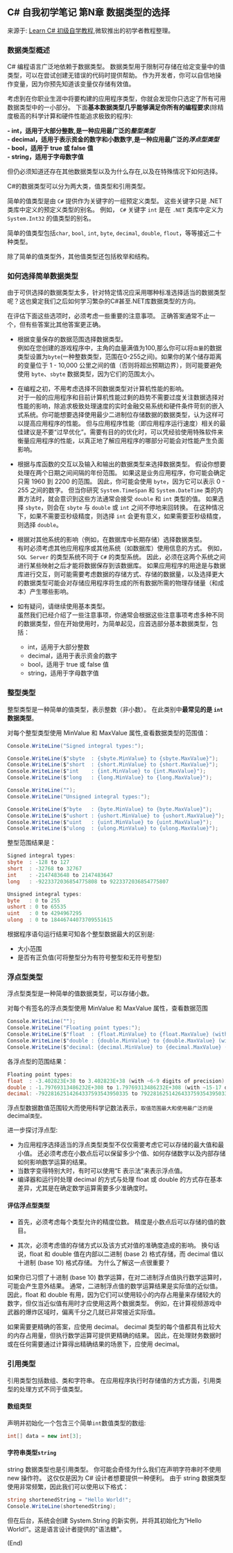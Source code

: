 ## C# 自我初学笔记 第N章  数据类型的选择

来源于: [Learn C# 初级自学教程](https://learn.microsoft.com/zh-cn/training/modules/csharp-choose-data-type/1-introduction),微软推出的初学者教程整理。


### 数据类型概述

C# 编程语言广泛地依赖于数据类型。 数据类型用于限制可存储在给定变量中的值类型，可以在尝试创建无错误的代码时提供帮助。 作为开发者，你可以自信地操作变量，因为你预先知道该变量仅存储有效值。

考虑到在你职业生涯中将要构建的应用程序类型，你就会发现你只选定了所有可用数据类型中的一小部分。 
下面**基本数据类型几乎能够满足你所有的编程要求**(除精度极高的科学计算和硬件性能追求极致的程序):

**- int，适用于大部分整数,是一种应用最广泛的*整型类型***  
**- decimal，适用于表示资金的数字和小数数字,是一种应用最广泛的*浮点型类型***  
**- bool，适用于 true 或 false 值**  
**- string，适用于字母数字值**  

但仍必须知道还存在其他数据类型以及为什么存在,以及在特殊情况下如何选择。

C#的数据类型可以分为两大类，值类型和引用类型。

简单的值类型是由 `C#` 提供作为关键字的一组预定义类型。 这些关键字只是 .NET 类库中定义的预定义类型的别名。 例如， `C#` 关键字 `int` 是在 `.NET` 类库中定义为 `System.Int32` 的值类型的别名。

简单的值类型包括`char`, `bool`, `int`, `byte`, `decimal`, `double`, `flout`，等等接近二十种类型。

除了简单的值类型外，其他值类型还包括枚举和结构。

### 如何选择简单数据类型

由于可供选择的数据类型太多，针对特定情况应采用哪种标准选择适当的数据类型呢？这也奠定我们之后如何学习繁杂的C#甚至.NET库数据类型的方向。

在评估下面这些选项时，必须考虑一些重要的注意事项。 正确答案通常不止一个，但有些答案比其他答案更正确。

- 根据变量保存的数据范围选择数据类型。  
例如在您创建的游戏程序中，主角的血量满值为100,那么你可以将`血量`的数据类型设置为`byte`(一种整数类型，范围在0-255之间)。如果你的某个储存距离的变量位于 1 - 10,000 公里之间的值（否则将超出预期边界），则可能要避免使用 `byte`、`sbyte` 数据类型，因为它们的范围太小。 

- 在编程之初，不用考虑选择不同数据类型对计算机性能的影响。  
对于一般的应用程序和目前计算机性能过剩的趋势不需要过度关注数据选择对性能的影响，除追求极致处理速度的实时金融交易系统和硬件条件苛刻的嵌入式系统。你可能想要选择使用最少二进制位存储数据的数据类型，认为这样可以提高应用程序的性能。 但与应用程序性能（即应用程序运行速度）相关的最佳建议是不要“过早优化”。需要有目的的优化时，可以凭经验使用特殊软件来衡量应用程序的性能，以真正地了解应用程序的哪部分可能会对性能产生负面影响。

- 根据与库函数的交互以及输入和输出的数据类型来选择数据类型。 
假设你想要处理在两个日期之间间隔的年份范围。 如果这是业务应用程序，你可能会确定只需 1960 到 2200 的范围。 因此，你可能会使用 `byte`，因为它可以表示 0 - 255 之间的数字。 但当你研究 `System.TimeSpan` 和 `System.DateTime` 类的内置方法时，就会意识到这些方法通常会接受 `double` 和 `int` 类型的值。 如果选择 `sbyte`，则会在 `sbyte` 与 `double` 或 `int` 之间不停地来回转换。 在这种情况下，如果不需要亚秒级精度，则选择 `int` 会更有意义，如果需要亚秒级精度，则选择 `double`。

- 根据对其他系统的影响（例如，在数据库中长期存储）选择数据类型。   
有时必须考虑其他应用程序或其他系统（如数据库）使用信息的方式。 例如，`SQL Server` 的类型系统不同于 `C#` 的类型系统。 因此，必须在这两个系统之间进行某些映射之后才能将数据保存到该数据库。 如果应用程序的用途是与数据库进行交互，则可能需要考虑数据的存储方式、存储的数据量，以及选择更大的数据类型可能会对存储应用程序将生成的所有数据所需的物理存储量（和成本）产生哪些影响。

- 如有疑问，请继续使用基本类型。   
虽然我们已经介绍了一些注意事项，你通常会根据这些注意事项考虑多种不同的数据类型，但在开始使用时，为简单起见，应首选部分基本数据类型，包括：

    - int，适用于大部分整数
    - decimal，适用于表示资金的数字
    - bool，适用于 true 或 false 值
    - string，适用于字母数字值


### 整型类型

整型类型是一种简单的值类型，表示整数（非小数）。 在此类别中**最常见的是 `int` 数据类型**。

对每个整型类型使用 MinValue 和 MaxValue 属性,查看数据类型的范围值：
```c#
Console.WriteLine("Signed integral types:");

Console.WriteLine($"sbyte  : {sbyte.MinValue} to {sbyte.MaxValue}");
Console.WriteLine($"short  : {short.MinValue} to {short.MaxValue}");
Console.WriteLine($"int    : {int.MinValue} to {int.MaxValue}");
Console.WriteLine($"long   : {long.MinValue} to {long.MaxValue}");

Console.WriteLine("");
Console.WriteLine("Unsigned integral types:");

Console.WriteLine($"byte   : {byte.MinValue} to {byte.MaxValue}");
Console.WriteLine($"ushort : {ushort.MinValue} to {ushort.MaxValue}");
Console.WriteLine($"uint   : {uint.MinValue} to {uint.MaxValue}");
Console.WriteLine($"ulong  : {ulong.MinValue} to {ulong.MaxValue}");
```
整型范围结果是：
```c#
Signed integral types:
sbyte  : -128 to 127
short  : -32768 to 32767
int    : -2147483648 to 2147483647
long   : -9223372036854775808 to 9223372036854775807

Unsigned integral types:
byte   : 0 to 255
ushort : 0 to 65535
uint   : 0 to 4294967295
ulong  : 0 to 18446744073709551615
```
根据程序语句运行结果可知各个整型数据最大的区别是:
- 大小范围
- 是否有正负值(可将整型分为有符号整型和无符号整型)

### 浮点型类型

浮点型类型是一种简单的值数据类型，可以存储小数。

对每个有签名的浮点类型使用 MinValue 和 MaxValue 属性，查看数据范围
```c#
Console.WriteLine("");
Console.WriteLine("Floating point types:");
Console.WriteLine($"float  : {float.MinValue} to {float.MaxValue} (with ~6-9 digits of precision)");
Console.WriteLine($"double : {double.MinValue} to {double.MaxValue} (with ~15-17 digits of precision)");
Console.WriteLine($"decimal: {decimal.MinValue} to {decimal.MaxValue} (with 28-29 digits of precision)");
```
各浮点型的范围结果：
```c#
Floating point types:
float  : -3.402823E+38 to 3.402823E+38 (with ~6-9 digits of precision)
double : -1.79769313486232E+308 to 1.79769313486232E+308 (with ~15-17 digits of precision)
decimal: -79228162514264337593543950335 to 79228162514264337593543950335 (with 28-29 digits of precision)
```
浮点型数据数值范围较大而使用科学记数法表示，`取值范围最大和使用最广泛的是`decimal`类型。`

进一步探讨浮点型:
- 为应用程序选择适当的浮点类型类型不仅仅需要考虑它可以存储的最大值和最小值。 还必须考虑在小数点后可以保留多少个值、如何存储数字以及内部存储如何影响数学运算的结果。
- 当数字变得特别大时，有时可以使用“E 表示法”来表示浮点值。
- 编译器和运行时处理 decimal 的方式与处理 float 或 double 的方式存在基本差异，尤其是在确定数学运算需要多少准确度时。

#### 评估浮点型类型
- 首先，必须考虑每个类型允许的精度位数。 精度是小数点后可以存储的值的数目。

- 其次，必须考虑值的存储方式以及该方式对值的准确度造成的影响。 换句话说，float 和 double 值在内部以二进制 (base 2) 格式存储，而 decimal 值以十进制 (base 10) 格式存储。 为什么了解这一点很重要？

如果你已习惯了十进制 (base 10) 数学运算，在对二进制浮点值执行数学运算时，可能会产生意外结果。 通常，二进制浮点值的数学运算结果是实际值的近似值。 因此，float 和 double 有用，因为它们可以使用较小的内存占用量来存储较大的数字，但仅当近似值有用时才应使用这两个数据类型。 例如，在计算视频游戏中武器的爆炸区域时，偏离千分之几就已非常接近实际值。

如果需要更精确的答案，应使用 decimal。 decimal 类型的每个值都具有比较大的内存占用量，但执行数学运算可提供更精确的结果。 因此，在处理财务数据时或在任何需要通过计算得出精确结果的场景下，应使用 decimal。

### 引用类型

引用类型包括数组、类和字符串。 在应用程序执行时存储值的方式方面，引用类型的处理方式不同于值类型。

#### 数组类型
声明并初始化一个包含三个简单`int`数值类型的数组:
```c#
int[] data = new int[3];
```
#### 字符串类型`string`
string 数据类型也是引用类型。 你可能会奇怪为什么我们在声明字符串时不使用 new 操作符。 这仅仅是因为 C# 设计者想要提供一种便利。 由于 string 数据类型使用非常频繁，因此我们可以使用以下格式：
```c#
string shortenedString = "Hello World!";
Console.WriteLine(shortenedString);
```
但在后台，系统会创建 System.String 的新实例，并将其初始化为“Hello World!”。这是语言设计者提供的"语法糖"。


(End)
